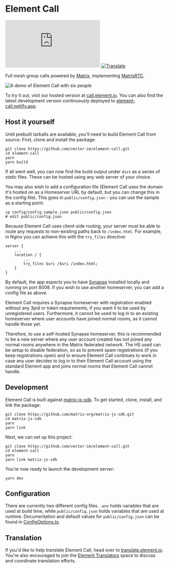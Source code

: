 # Element Call

[![Chat](https://img.shields.io/matrix/webrtc:matrix.org)](https://matrix.to/#/#webrtc:matrix.org)
[![Translate](https://translate.element.io/widgets/element-call/-/element-call/svg-badge.svg)](https://translate.element.io/engage/element-call/)

Full mesh group calls powered by [Matrix](https://matrix.org), implementing [MatrixRTC](https://github.com/matrix-org/matrix-spec-proposals/blob/matthew/group-voip/proposals/3401-group-voip.md).

![A demo of Element Call with six people](demo.jpg)

To try it out, visit our hosted version at [call.element.io](https://call.element.io). You can also find the latest development version continuously deployed to [element-call.netlify.app](https://element-call.netlify.app).

## Host it yourself

Until prebuilt tarballs are available, you'll need to build Element Call from source. First, clone and install the package:

```
git clone https://github.com/vector-im/element-call.git
cd element-call
yarn
yarn build
```

If all went well, you can now find the build output under `dist` as a series of static files. These can be hosted using any web server of your choice.

You may also wish to add a configuration file (Element Call uses the domain it's hosted on as a Homeserver URL by default,
but you can change this in the config file). This goes in `public/config.json` - you can use the sample as a starting point:

```
cp config/config.sample.json public/config.json
# edit public/config.json
```

Because Element Call uses client-side routing, your server must be able to route any requests to non-existing paths back to `/index.html`. For example, in Nginx you can achieve this with the `try_files` directive:

```
server {
    ...
    location / {
        ...
        try_files $uri /$uri /index.html;
    }
}
```

By default, the app expects you to have [Synapse](https://matrix-org.github.io/synapse/latest/setup/installation.html) installed locally and running on port 8008. If you wish to use another homeserver, you can add a config file as above.

Element Call requires a Synapse homeserver with registration enabled without any 3pid or token requirements, if you want it to be used by unregistered users. Furthermore, it cannot be used to log in to an existing homeserver where user accounts have joined normal rooms, as it cannot handle those yet.

Therefore, to use a self-hosted Synapse homeserver, this is recommended to be a new server where any user account created has not joined any normal rooms anywhere in the Matrix federated network. The HS used can be setup to disable federation, so as to prevent spam registrations (if you keep registrations open) and to ensure Element Call continues to work in case any user decides to log in to their Element Call account using the standard Element app and joins normal rooms that Element Call cannot handle.

## Development

Element Call is built against [matrix-js-sdk](https://github.com/matrix-org/matrix-js-sdk/pull/2553). To get started, clone, install, and link the package:

```
git clone https://github.com/matrix-org/matrix-js-sdk.git
cd matrix-js-sdk
yarn
yarn link
```

Next, we can set up this project:

```
git clone https://github.com/vector-im/element-call.git
cd element-call
yarn
yarn link matrix-js-sdk
```

You're now ready to launch the development server:

```
yarn dev
```

## Configuration

There are currently two different config files. `.env` holds variables that are used at build time, while `public/config.json` holds variables that are used at runtime. Documentation and default values for `public/config.json` can be found in [ConfigOptions.ts](src/config/ConfigOptions.ts).

## Translation

If you'd like to help translate Element Call, head over to [translate.element.io](https://translate.element.io/engage/element-call/). You're also encouraged to join the [Element Translators](https://matrix.to/#/#translators:element.io) space to discuss and coordinate translation efforts.
